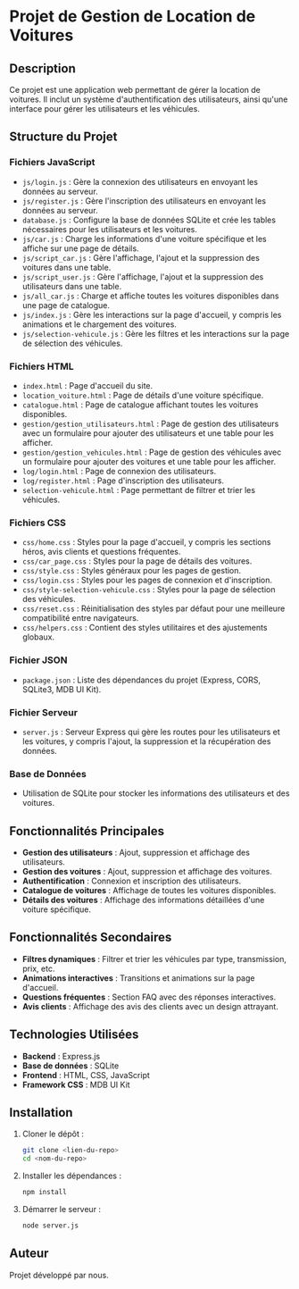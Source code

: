 # Projet de Gestion de Location de Voitures

## Description
Ce projet est une application web permettant de gérer la location de voitures. Il inclut un système d'authentification des utilisateurs, ainsi qu'une interface pour gérer les utilisateurs et les véhicules.

## Structure du Projet
### Fichiers JavaScript
- `js/login.js` : Gère la connexion des utilisateurs en envoyant les données au serveur.
- `js/register.js` : Gère l'inscription des utilisateurs en envoyant les données au serveur.
- `database.js` : Configure la base de données SQLite et crée les tables nécessaires pour les utilisateurs et les voitures.
- `js/car.js` : Charge les informations d'une voiture spécifique et les affiche sur une page de détails.
- `js/script_car.js` : Gère l'affichage, l'ajout et la suppression des voitures dans une table.
- `js/script_user.js` : Gère l'affichage, l'ajout et la suppression des utilisateurs dans une table.
- `js/all_car.js` : Charge et affiche toutes les voitures disponibles dans une page de catalogue.
- `js/index.js` : Gère les interactions sur la page d'accueil, y compris les animations et le chargement des voitures.
- `js/selection-vehicule.js` : Gère les filtres et les interactions sur la page de sélection des véhicules.

### Fichiers HTML
- `index.html` : Page d'accueil du site.
- `location_voiture.html` : Page de détails d'une voiture spécifique.
- `catalogue.html` : Page de catalogue affichant toutes les voitures disponibles.
- `gestion/gestion_utilisateurs.html` : Page de gestion des utilisateurs avec un formulaire pour ajouter des utilisateurs et une table pour les afficher.
- `gestion/gestion_vehicules.html` : Page de gestion des véhicules avec un formulaire pour ajouter des voitures et une table pour les afficher.
- `log/login.html` : Page de connexion des utilisateurs.
- `log/register.html` : Page d'inscription des utilisateurs.
- `selection-vehicule.html` : Page permettant de filtrer et trier les véhicules.

### Fichiers CSS
- `css/home.css` : Styles pour la page d'accueil, y compris les sections héros, avis clients et questions fréquentes.
- `css/car_page.css` : Styles pour la page de détails des voitures.
- `css/style.css` : Styles généraux pour les pages de gestion.
- `css/login.css` : Styles pour les pages de connexion et d'inscription.
- `css/style-selection-vehicule.css` : Styles pour la page de sélection des véhicules.
- `css/reset.css` : Réinitialisation des styles par défaut pour une meilleure compatibilité entre navigateurs.
- `css/helpers.css` : Contient des styles utilitaires et des ajustements globaux.

### Fichier JSON
- `package.json` : Liste des dépendances du projet (Express, CORS, SQLite3, MDB UI Kit).

### Fichier Serveur
- `server.js` : Serveur Express qui gère les routes pour les utilisateurs et les voitures, y compris l'ajout, la suppression et la récupération des données.

### Base de Données
- Utilisation de SQLite pour stocker les informations des utilisateurs et des voitures.

## Fonctionnalités Principales
- **Gestion des utilisateurs** : Ajout, suppression et affichage des utilisateurs.
- **Gestion des voitures** : Ajout, suppression et affichage des voitures.
- **Authentification** : Connexion et inscription des utilisateurs.
- **Catalogue de voitures** : Affichage de toutes les voitures disponibles.
- **Détails des voitures** : Affichage des informations détaillées d'une voiture spécifique.

## Fonctionnalités Secondaires
- **Filtres dynamiques** : Filtrer et trier les véhicules par type, transmission, prix, etc.
- **Animations interactives** : Transitions et animations sur la page d'accueil.
- **Questions fréquentes** : Section FAQ avec des réponses interactives.
- **Avis clients** : Affichage des avis des clients avec un design attrayant.

## Technologies Utilisées
- **Backend** : Express.js
- **Base de données** : SQLite
- **Frontend** : HTML, CSS, JavaScript
- **Framework CSS** : MDB UI Kit

## Installation
1. Cloner le dépôt :
   ```bash
   git clone <lien-du-repo>
   cd <nom-du-repo>
   ```
2. Installer les dépendances :
   ```bash
   npm install
   ```
3. Démarrer le serveur :
   ```bash
   node server.js
   ```

## Auteur
Projet développé par nous.